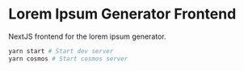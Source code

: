 # Lorem Ipsum Generator Frontend

NextJS frontend for the lorem ipsum generator.

```sh
yarn start # Start dev server
yarn cosmos # Start cosmos server
```
